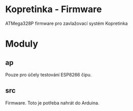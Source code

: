 # Kopretinka - Firmware

ATMega328P firmware pro zavlažovací systém Kopretinka

# Moduly

## ap

Pouze pro účely testování ESP8266 čipu.

## src

Firmware. Toto je potřeba nahrát do Arduina.